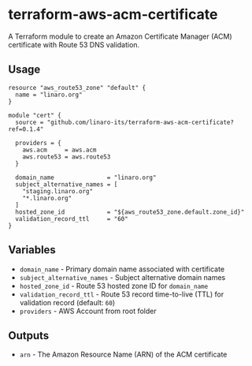 # terraform-aws-acm-certificate

A Terraform module to create an Amazon Certificate Manager (ACM) certificate with Route 53 DNS validation.

## Usage

```hcl
resource "aws_route53_zone" "default" {
  name = "linaro.org"
}

module "cert" {
  source = "github.com/linaro-its/terraform-aws-acm-certificate?ref=0.1.4"

  providers = {
    aws.acm     = aws.acm
    aws.route53 = aws.route53
  }

  domain_name               = "linaro.org"
  subject_alternative_names = [
    "staging.linaro.org"
    "*.linaro.org"
  ]
  hosted_zone_id            = "${aws_route53_zone.default.zone_id}"
  validation_record_ttl     = "60"
}
```

## Variables

- `domain_name` - Primary domain name associated with certificate
- `subject_alternative_names` - Subject alternative domain names
- `hosted_zone_id` - Route 53 hosted zone ID for `domain_name`
- `validation_record_ttl` - Route 53 record time-to-live (TTL) for validation record (default: `60`)
- `providers` - AWS Account from root folder

## Outputs

- `arn` - The Amazon Resource Name (ARN) of the ACM certificate
